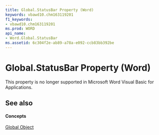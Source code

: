 ```yaml
---
title: Global.StatusBar Property (Word)
keywords: vbawd10.chm163119201
f1_keywords:
- vbawd10.chm163119201
ms.prod: WORD
api_name:
- Word.Global.StatusBar
ms.assetid: 6c304f2e-ab89-a78a-e092-ccb83bb392be
---
```



# Global.StatusBar Property (Word)

This property is no longer supported in Microsoft Word Visual Basic for Applications.


## See also


#### Concepts


[Global Object](global-object-word.md)

